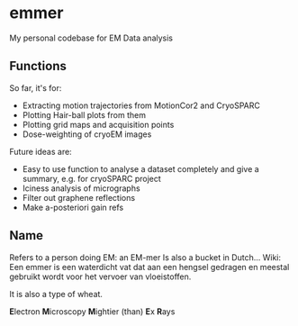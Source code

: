 # emmer
My personal codebase for EM Data analysis


## Functions

So far, it's for:

* Extracting motion trajectories from MotionCor2 and CryoSPARC
* Plotting Hair-ball plots from them
* Plotting grid maps and acquisition points
* Dose-weighting of cryoEM images

Future ideas are:

* Easy to use function to analyse a dataset completely and give a summary, e.g. for cryoSPARC project
* Iciness analysis of micrographs
* Filter out graphene reflections
* Make a-posteriori gain refs


## Name

Refers to a person doing EM: an EM-mer
Is also a bucket in Dutch... Wiki: Een emmer is een waterdicht vat dat aan een hengsel gedragen en meestal gebruikt wordt voor het vervoer van vloeistoffen.

It is also a type of wheat.

**E**lectron **M**icroscopy **M**ightier (than) **E**x **R**ays


